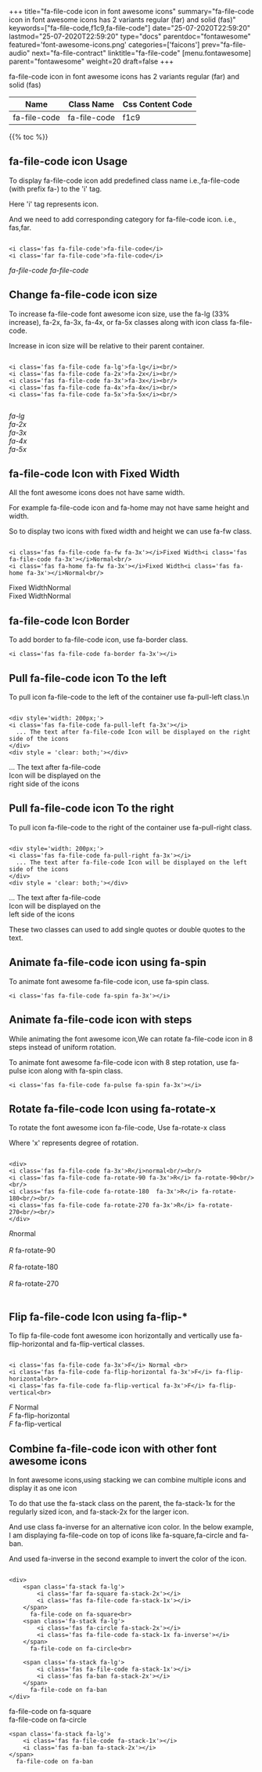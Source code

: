 +++
title="fa-file-code icon in font awesome icons"
summary="fa-file-code icon in font awesome icons has 2 variants regular (far) and solid (fas)"
keywords=["fa-file-code,f1c9,fa-file-code"]
date="25-07-2020T22:59:20"
lastmod="25-07-2020T22:59:20"
type="docs"
parentdoc="fontawesome"
featured='font-awesome-icons.png'
categories=['faicons']
prev="fa-file-audio"
next="fa-file-contract"
linktitle="fa-file-code"
[menu.fontawesome]
parent="fontawesome"
weight=20
draft=false
+++


fa-file-code icon in font awesome icons has 2 variants regular (far) and solid (fas)

<div class='table-responsive'><table class='table'><thead><tr><th>Name</th><th>Class Name</th><th>Css Content Code</th></tr></thead><tbody><tr><td>fa-file-code</td><td>fa-file-code</td><td>f1c9</td></tr></tbody></table></div>


{{% toc %}}


## fa-file-code icon Usage

To display fa-file-code icon add predefined class name i.e.,fa-file-code (with prefix fa-) to the 'i' tag.

Here 'i' tag represents icon.

And we need to add corresponding category for fa-file-code icon. i.e., fas,far.


```

<i class='fas fa-file-code'>fa-file-code</i>
<i class='far fa-file-code'>fa-file-code</i>
```

<i class='fas fa-file-code'>fa-file-code</i>
<i class='far fa-file-code'>fa-file-code</i>




## Change fa-file-code icon size
To increase fa-file-code font awesome icon size, use the fa-lg (33% increase), fa-2x, fa-3x, fa-4x, or fa-5x classes along with icon class fa-file-code.

Increase in icon size will be relative to their parent container. 

```

<i class='fas fa-file-code fa-lg'>fa-lg</i><br/>
<i class='fas fa-file-code fa-2x'>fa-2x</i><br/>
<i class='fas fa-file-code fa-3x'>fa-3x</i><br/>
<i class='fas fa-file-code fa-4x'>fa-4x</i><br/>
<i class='fas fa-file-code fa-5x'>fa-5x</i><br/>
            
```

<i class='fas fa-file-code fa-lg'>fa-lg</i><br/>
<i class='fas fa-file-code fa-2x'>fa-2x</i><br/>
<i class='fas fa-file-code fa-3x'>fa-3x</i><br/>
<i class='fas fa-file-code fa-4x'>fa-4x</i><br/>
<i class='fas fa-file-code fa-5x'>fa-5x</i><br/>
            



## fa-file-code Icon with Fixed Width 

All the font awesome icons does not have same width.

For example fa-file-code icon and fa-home may not have same height and width.

So to display two icons with fixed width and height we can use fa-fw class.


```

<i class='fas fa-file-code fa-fw fa-3x'></i>Fixed Width<i class='fas fa-file-code fa-3x'></i>Normal<br/>
<i class='fas fa-home fa-fw fa-3x'></i>Fixed Width<i class='fas fa-home fa-3x'></i>Normal<br/>
```

<i class='fas fa-file-code fa-fw fa-3x'></i>Fixed Width<i class='fas fa-file-code fa-3x'></i>Normal<br/>
<i class='fas fa-home fa-fw fa-3x'></i>Fixed Width<i class='fas fa-home fa-3x'></i>Normal<br/>



## fa-file-code Icon Border 

To add border to fa-file-code icon, use fa-border class.


```
<i class='fas fa-file-code fa-border fa-3x'></i>

```
<i class='fas fa-file-code fa-border fa-3x'></i>





## Pull fa-file-code icon To the left

To pull icon fa-file-code to the left of the container use fa-pull-left class.\n

```

<div style='width: 200px;'>
<i class='fas fa-file-code fa-pull-left fa-3x'></i>
  ... The text after fa-file-code Icon will be displayed on the right side of the icons
</div>
<div style = 'clear: both;'></div>
```

<div style='width: 200px;'>
<i class='fas fa-file-code fa-pull-left fa-3x'></i>
  ... The text after fa-file-code Icon will be displayed on the right side of the icons
</div>
<div style = 'clear: both;'></div>




## Pull fa-file-code icon To the right
To pull icon fa-file-code to the right of the container use fa-pull-right class.

```

<div style='width: 200px;'>
<i class='fas fa-file-code fa-pull-right fa-3x'></i>
  ... The text after fa-file-code Icon will be displayed on the left side of the icons
</div>
<div style = 'clear: both;'></div>
```

<div style='width: 200px;'>
<i class='fas fa-file-code fa-pull-right fa-3x'></i>
  ... The text after fa-file-code Icon will be displayed on the left side of the icons
</div>
<div style = 'clear: both;'></div>

These two classes can used to add single quotes or double quotes to the text.


## Animate fa-file-code icon using fa-spin
To animate font awesome fa-file-code icon, use fa-spin class.

```
<i class='fas fa-file-code fa-spin fa-3x'></i>
```
<i class='fas fa-file-code fa-spin fa-3x'></i>




## Animate fa-file-code icon with steps
While animating the font awesome icon,We can rotate fa-file-code icon in 8 steps instead of uniform rotation.

To animate font awesome fa-file-code icon with 8 step rotation, use fa-pulse icon along with fa-spin class.


```
<i class='fas fa-file-code fa-pulse fa-spin fa-3x'></i>

```
<i class='fas fa-file-code fa-pulse fa-spin fa-3x'></i>





## Rotate fa-file-code Icon using fa-rotate-x
To rotate the font awesome icon fa-file-code, Use fa-rotate-x class

Where 'x' represents degree of rotation.


```

<div>
<i class='fas fa-file-code fa-3x'>R</i>normal<br/><br/>
<i class='fas fa-file-code fa-rotate-90 fa-3x'>R</i> fa-rotate-90<br/><br/> 
<i class='fas fa-file-code fa-rotate-180  fa-3x'>R</i> fa-rotate-180<br/><br/> 
<i class='fas fa-file-code fa-rotate-270 fa-3x'>R</i> fa-rotate-270<br/><br/>
</div>
```

<div>
<i class='fas fa-file-code fa-3x'>R</i>normal<br/><br/>
<i class='fas fa-file-code fa-rotate-90 fa-3x'>R</i> fa-rotate-90<br/><br/> 
<i class='fas fa-file-code fa-rotate-180  fa-3x'>R</i> fa-rotate-180<br/><br/> 
<i class='fas fa-file-code fa-rotate-270 fa-3x'>R</i> fa-rotate-270<br/><br/>
</div>




## Flip fa-file-code Icon using fa-flip-*
To flip fa-file-code font awesome icon horizontally and vertically use fa-flip-horizontal and fa-flip-vertical classes. 

```

<i class='fas fa-file-code fa-3x'>F</i> Normal <br>
<i class='fas fa-file-code fa-flip-horizontal fa-3x'>F</i> fa-flip-horizontal<br>
<i class='fas fa-file-code fa-flip-vertical fa-3x'>F</i> fa-flip-vertical<br>
```

<i class='fas fa-file-code fa-3x'>F</i> Normal <br>
<i class='fas fa-file-code fa-flip-horizontal fa-3x'>F</i> fa-flip-horizontal<br>
<i class='fas fa-file-code fa-flip-vertical fa-3x'>F</i> fa-flip-vertical<br>




## Combine fa-file-code icon with other font awesome icons
In font awesome icons,using stacking we can combine multiple icons and display it as one icon 

To do that use the fa-stack class on the parent, the fa-stack-1x for the regularly sized icon, and fa-stack-2x for the larger icon.

And use class fa-inverse for an alternative icon color. 
In the below example, I am displaying fa-file-code on top of icons like fa-square,fa-circle and fa-ban.

And used fa-inverse in the second example to invert the color of the icon.

```

<div>
    <span class='fa-stack fa-lg'>
        <i class='far fa-square fa-stack-2x'></i>
        <i class='fas fa-file-code fa-stack-1x'></i>
    </span>
      fa-file-code on fa-square<br>
    <span class='fa-stack fa-lg'>
        <i class='fas fa-circle fa-stack-2x'></i>
        <i class='fas fa-file-code fa-stack-1x fa-inverse'></i>
    </span>
      fa-file-code on fa-circle<br>

    <span class='fa-stack fa-lg'>
        <i class='fas fa-file-code fa-stack-1x'></i>
        <i class='fas fa-ban fa-stack-2x'></i>
    </span>
      fa-file-code on fa-ban
</div>
```

<div>
    <span class='fa-stack fa-lg'>
        <i class='far fa-square fa-stack-2x'></i>
        <i class='fas fa-file-code fa-stack-1x'></i>
    </span>
      fa-file-code on fa-square<br>
    <span class='fa-stack fa-lg'>
        <i class='fas fa-circle fa-stack-2x'></i>
        <i class='fas fa-file-code fa-stack-1x fa-inverse'></i>
    </span>
      fa-file-code on fa-circle<br>

    <span class='fa-stack fa-lg'>
        <i class='fas fa-file-code fa-stack-1x'></i>
        <i class='fas fa-ban fa-stack-2x'></i>
    </span>
      fa-file-code on fa-ban
</div>






